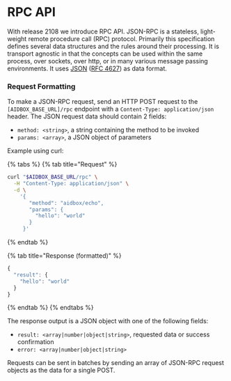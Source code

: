 # RPC API

With release 2108 we introduce RPC API. JSON-RPC is a stateless, light-weight remote procedure call (RPC) protocol. Primarily this specification defines several data structures and the rules around their processing. It is transport agnostic in that the concepts can be used within the same process, over sockets, over http, or in many various message passing environments. It uses [JSON](http://www.json.org/) ([RFC 4627](http://www.ietf.org/rfc/rfc4627.txt)) as data format.

### Request Formatting

To make a JSON-RPC request, send an HTTP POST request to the `[AIDBOX_BASE_URL]/rpc` endpoint with a `Content-Type: application/json` header. The JSON request data should contain 2 fields:

* `method: <string>`, a string containing the method to be invoked
* `params: <array>`, a JSON object of parameters

Example using curl:

{% tabs %}
{% tab title="Request" %}
```bash
curl "$AIDBOX_BASE_URL/rpc" \
  -H "Content-Type: application/json" \
  -d \
    '{
       "method": "aidbox/echo", 
       "params": {
         "hello": "world"
       }
     }'
```
{% endtab %}

{% tab title="Response (formatted)" %}
```javascript
{
  "result": {
    "hello": "world"
  }
}
```
{% endtab %}
{% endtabs %}

The response output is a JSON object with one of the following fields:

* `result: <array|number|object|string>`, requested data or success confirmation
* `error: <array|number|object|string>`

Requests can be sent in batches by sending an array of JSON-RPC request objects as the data for a single POST.
